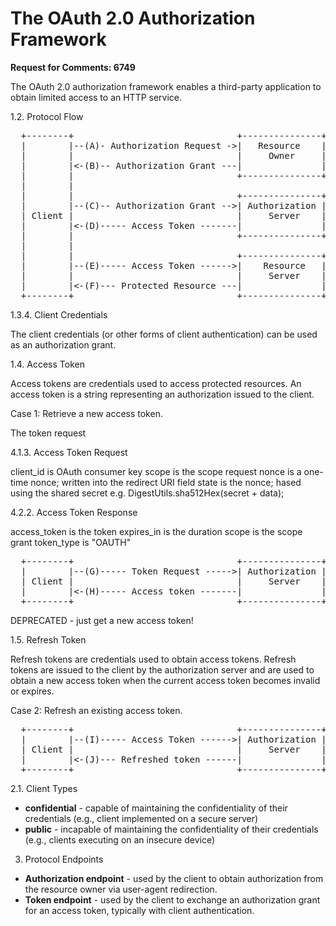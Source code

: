 
# The OAuth 2.0 Authorization Framework

**Request for Comments: 6749**

The OAuth 2.0 authorization framework enables a third-party
application to obtain limited access to an HTTP service.

1.2.  Protocol Flow

<pre>
  +--------+                               +---------------+
  |        |--(A)- Authorization Request ->|   Resource    |
  |        |                               |     Owner     |
  |        |<-(B)-- Authorization Grant ---|               |
  |        |                               +---------------+
  |        |
  |        |                               +---------------+
  |        |--(C)-- Authorization Grant -->| Authorization |
  | Client |                               |     Server    |
  |        |<-(D)----- Access Token -------|               |
  |        |                               +---------------+
  |        |
  |        |                               +---------------+
  |        |--(E)----- Access Token ------>|    Resource   |
  |        |                               |     Server    |
  |        |<-(F)--- Protected Resource ---|               |
  +--------+                               +---------------+
</pre>

1.3.4.  Client Credentials

   The client credentials (or other forms of client authentication) can
   be used as an authorization grant.

1.4.  Access Token

   Access tokens are credentials used to access protected resources.  An
   access token is a string representing an authorization issued to the
   client.

Case 1: Retrieve a new access token.

The token request

4.1.3.  Access Token Request

  client_id is OAuth consumer key
  scope        is the scope request
  nonce        is a one-time nonce; written into the redirect URI field
  state        is the nonce; hased using the shared secret
               e.g. DigestUtils.sha512Hex(secret + data);

4.2.2.  Access Token Response

  access_token is the token
  expires_in   is the duration
  scope        is the scope grant
  token_type   is "OAUTH"

<pre>
  +--------+                               +---------------+
  |        |--(G)----- Token Request ----->| Authorization | GET token/
  | Client |                               |     Server    |
  |        |<-(H)----- Access token -------|               |
  +--------+                               +---------------+
</pre>

DEPRECATED - just get a new access token!

1.5.  Refresh Token

   Refresh tokens are credentials used to obtain access tokens.  Refresh
   tokens are issued to the client by the authorization server and are
   used to obtain a new access token when the current access token
   becomes invalid or expires.

Case 2: Refresh an existing access token.

<pre>
  +--------+                               +---------------+
  |        |--(I)----- Access Token ------>| Authorization | GET refreshtoken/
  | Client |                               |     Server    |
  |        |<-(J)--- Refreshed token ------|               |
  +--------+                               +---------------+
</pre>


2.1.  Client Types

   * **confidential** - capable of maintaining the confidentiality of their credentials (e.g., client implemented on a secure server)
   * **public** -  incapable of maintaining the confidentiality of their credentials (e.g., clients executing on an insecure device)

3.  Protocol Endpoints

   *  **Authorization endpoint** - used by the client to obtain authorization from the resource owner via user-agent redirection.
   *  **Token endpoint** - used by the client to exchange an authorization grant for an access token, typically with client authentication.